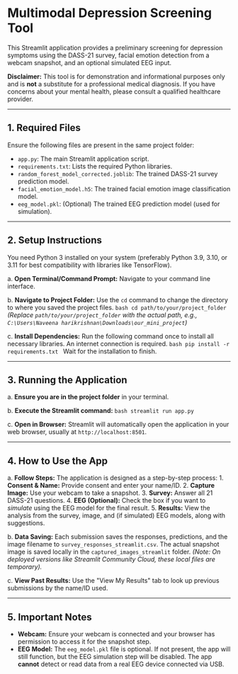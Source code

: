 # Multimodal Depression Screening Tool

This Streamlit application provides a preliminary screening for depression symptoms using the DASS-21 survey, facial emotion detection from a webcam snapshot, and an optional simulated EEG input.

**Disclaimer:** This tool is for demonstration and informational purposes only and is **not** a substitute for a professional medical diagnosis. If you have concerns about your mental health, please consult a qualified healthcare provider.

---
## 1. Required Files

Ensure the following files are present in the same project folder:

* `app.py`: The main Streamlit application script.
* `requirements.txt`: Lists the required Python libraries.
* `random_forest_model_corrected.joblib`: The trained DASS-21 survey prediction model.
* `facial_emotion_model.h5`: The trained facial emotion image classification model.
* `eeg_model.pkl`: (Optional) The trained EEG prediction model (used for simulation).

---
## 2. Setup Instructions

You need Python 3 installed on your system (preferably Python 3.9, 3.10, or 3.11 for best compatibility with libraries like TensorFlow).

   a. **Open Terminal/Command Prompt:** Navigate to your command line interface.

   b. **Navigate to Project Folder:** Use the `cd` command to change the directory to where you saved the project files.
      ```bash
      cd path/to/your/project_folder
      ```
      *(Replace `path/to/your/project_folder` with the actual path, e.g., `C:\Users\Naveena harikrishnan\Downloads\our_mini_project`)*

   c. **Install Dependencies:** Run the following command once to install all necessary libraries. An internet connection is required.
      ```bash
      pip install -r requirements.txt
      ```
      Wait for the installation to finish.

---
## 3. Running the Application

   a. **Ensure you are in the project folder** in your terminal.

   b. **Execute the Streamlit command:**
      ```bash
      streamlit run app.py
      ```

   c. **Open in Browser:** Streamlit will automatically open the application in your web browser, usually at `http://localhost:8501`.

---
## 4. How to Use the App

   a. **Follow Steps:** The application is designed as a step-by-step process:
      1.  **Consent & Name:** Provide consent and enter your name/ID.
      2.  **Capture Image:** Use your webcam to take a snapshot.
      3.  **Survey:** Answer all 21 DASS-21 questions.
      4.  **EEG (Optional):** Check the box if you want to *simulate* using the EEG model for the final result.
      5.  **Results:** View the analysis from the survey, image, and (if simulated) EEG models, along with suggestions.

   b. **Data Saving:** Each submission saves the responses, predictions, and the image filename to `survey_responses_streamlit.csv`. The actual snapshot image is saved locally in the `captured_images_streamlit` folder. *(Note: On deployed versions like Streamlit Community Cloud, these local files are temporary).*

   c. **View Past Results:** Use the "View My Results" tab to look up previous submissions by the name/ID used.

---
## 5. Important Notes

* **Webcam:** Ensure your webcam is connected and your browser has permission to access it for the snapshot step.
* **EEG Model:** The `eeg_model.pkl` file is optional. If not present, the app will still function, but the EEG simulation step will be disabled. The app **cannot** detect or read data from a real EEG device connected via USB.
